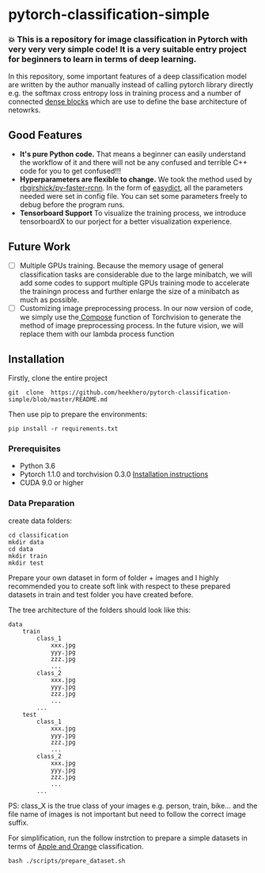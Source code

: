 # pytorch-classification-simple
### :boom: This is a repository for image classification in Pytorch with very very very simple code! It is a very suitable entry project for beginners to learn in terms of deep learning.

In this repository, some important features of a deep classification model are written by the author manually instead of calling pytorch library directly e.g. the softmax cross entropy loss in training process and a number of connected [dense blocks](https://arxiv.org/abs/1608.06993) which are use to define the base architecture of netowrks.

## Good Features
* **It's pure Python code.** That means a beginner can easily understand the workflow of it and there will not be any confused and terrible C++ code for you to get confused!!!
* **Hyperparameters are flexible to change.** We took the method used by [rbgirshick/py-faster-rcnn](https://github.com/rbgirshick/py-faster-rcnn). In the form of [easydict](https://pypi.org/project/easydict/), all the parameters needed were set in config file. You can set some parameters freely to debug before the program runs.
* **Tensorboard Support** To visualize the training process,  we introduce tensorboardX to our porject for a better visualization experience.

## Future Work
- [ ] Multiple GPUs training. Because the memory usage of general classification tasks are considerable due to the large minibatch, we will add some codes to support multiple GPUs training mode to accelerate the trainingn process and further enlarge the size of a minibatch as much as possible.
- [ ] Customizing image preprocessing process. In our now version of code, we simply use the[ Compose](https://pytorch.org/docs/stable/torchvision/transforms.html?highlight=compose#torchvision.transforms.Compose) function of Torchvision to generate the method of image preprocessing process. In the future vision, we will replace them with our lambda process function

## Installation
Firstly, clone the entire project
```
git  clone  https://github.com/heekhero/pytorch-classification-simple/blob/master/README.md
```

Then use pip to prepare the environments:
```
pip install -r requirements.txt
```

### Prerequisites
* Python 3.6
* Pytorch 1.1.0 and torchvision 0.3.0 [Installation instructions](https://pytorch.org/get-started/locally/)
* CUDA 9.0 or higher

### Data Preparation
create data folders:
```
cd classification
mkdir data
cd data
mkdir train
mkdir test
```

Prepare your own dataset in form of folder + images and I highly recommended you to create soft link with respect to these prepared datasets in train and test folder you have created before.

The tree architecture of the folders should look like this:
```
data
    train
        class_1
            xxx.jpg
            yyy.jpg
            zzz.jpg
            ...
        class_2
            xxx.jpg
            yyy.jpg
            zzz.jpg
            ...
        ...
    test
        class_1
            xxx.jpg
            yyy.jpg
            zzz.jpg
            ...
        class_2
            xxx.jpg
            yyy.jpg
            zzz.jpg
            ...
        ...
```
PS: class_X is the true class of your images e.g. person, train, bike... and the file name of images is not important but need to follow the correct image suffix. 

For simplification, run the follow instrction to prepare a simple datasets in terms of [Apple and Orange](https://people.eecs.berkeley.edu/~taesung_park/CycleGAN/datasets/) classification.
```
bash ./scripts/prepare_dataset.sh
```

